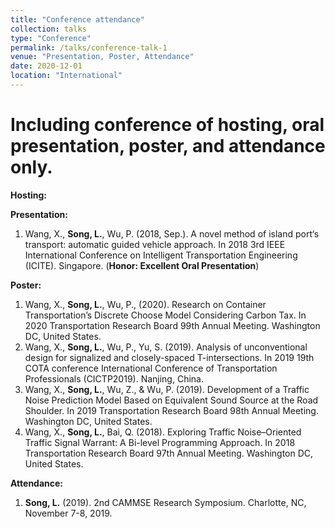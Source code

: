 ```yaml
---
title: "Conference attendance"
collection: talks
type: "Conference"
permalink: /talks/conference-talk-1
venue: "Presentation, Poster, Attendance"
date: 2020-12-01
location: "International"
---
```

Including conference of hosting, oral presentation, poster, and attendance only.<br>
====

**Hosting:** <br>

**Presentation:** <br>
1. Wang, X., **Song, L.**, Wu, P. (2018, Sep.). A novel method of island port‘s transport: automatic guided vehicle approach. In 2018 3rd IEEE International Conference on Intelligent Transportation Engineering (ICITE). Singapore. (**Honor: Excellent Oral Presentation**)

**Poster:**<br>
1. Wang, X., **Song, L.**, Wu, P., (2020). Research on Container Transportation’s Discrete Choose Model Considering Carbon Tax. In 2020 Transportation Research Board 99th Annual Meeting. Washington DC, United States.
1. Wang, X., **Song, L.**, Wu, P., Yu, S. (2019). Analysis of unconventional design for signalized and closely-spaced T-intersections. In 2019 19th COTA conference International Conference of Transportation Professionals (CICTP2019). Nanjing, China.
1. Wang, X., **Song, L.**, Wu, Z., & Wu, P. (2019). Development of a Traffic Noise Prediction Model Based on Equivalent Sound Source at the Road Shoulder. In 2019 Transportation Research Board 98th Annual Meeting.  Washington DC, United States.
1. Wang, X., **Song, L.**, Bai, Q. (2018). Exploring Traffic Noise–Oriented Traffic Signal Warrant: A Bi-level Programming Approach. In 2018 Transportation Research Board 97th Annual Meeting.  Washington DC, United States.

**Attendance:**
1. **Song, L.** (2019). 2nd CAMMSE Research Symposium. Charlotte, NC, November 7-8, 2019.
